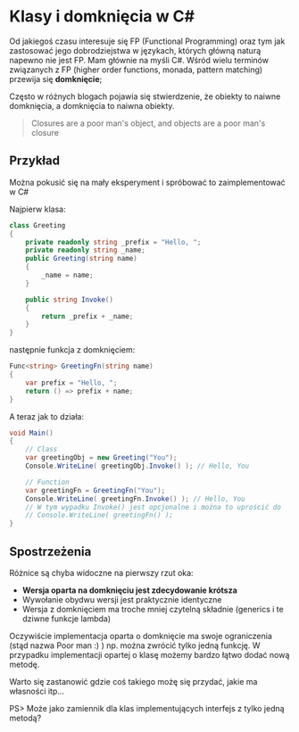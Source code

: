 # Klasy i domknięcia w C#

Od jakiegoś czasu interesuje się FP (Functional Programming) oraz tym jak zastosować jego dobrodziejstwa w językach, których główną naturą napewno nie jest FP. Mam głównie na myśli C#. Wśród wielu terminów związanych z FP (higher order functions, monada, pattern matching) przewija się **domknięcie**; 

Często w różnych blogach pojawia się stwierdzenie, że obiekty to naiwne domknięcia, a domknięcia to naiwna obiekty. 

> Closures are a poor man's object, and objects are a poor man's closure

## Przykład
Można pokusić się na mały eksperyment i spróbować to zaimplementować w C#

Najpierw klasa:

``` cs
class Greeting
{
    private readonly string _prefix = "Hello, ";
    private readonly string _name;
    public Greeting(string name)
    {
        _name = name;
    }

    public string Invoke()
    {
        return _prefix + _name;
    }
}
```

następnie funkcja z domknięciem:

``` cs
Func<string> GreetingFn(string name) 
{
    var prefix = "Hello, ";
    return () => prefix + name;
}
```

A teraz jak to działa:

``` cs
void Main()
{
    // Class
    var greetingObj = new Greeting("You");
    Console.WriteLine( greetingObj.Invoke() ); // Hello, You 

    // Function
    var greetingFn = GreetingFn("You");
    Console.WriteLine( greetingFn.Invoke() ); // Hello, You 
    // W tym wypadku Invoke() jest opcjonalne i można to uprościć do
    // Console.WriteLine( greetingFn() ); 
}
```
## Spostrzeżenia
Różnice są chyba widoczne na pierwszy rzut oka:
- **Wersja oparta na domknięciu jest zdecydowanie krótsza**
- Wywołanie obydwu wersji jest praktycznie identyczne
- Wersja z domknięciem ma troche mniej czytelną składnie (generics i te dziwne funkcje lambda)

Oczywiście implementacja oparta o domknięcie ma swoje ograniczenia (stąd nazwa Poor man :) ) np. można zwrócić tylko jedną funkcję. W przypadku implementacji opartej o klasę możemy bardzo łątwo dodać nową metodę.

Warto się zastanowić gdzie coś takiego możę się przydać, jakie ma własności itp...

PS> Może jako zamiennik dla klas implementujących interfejs z tylko jedną metodą?
